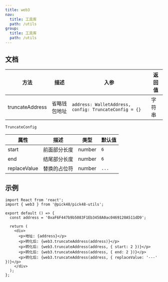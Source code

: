 ```yaml
---
title: web3
nav:
  title: 工具库
  path: /utils
group:
  title: 工具库
  path: /utils
---
```


## 文档

| 方法            | 描述         | 入参                                                  | 返回值 |
| --------------- | ------------ | ----------------------------------------------------- | ------ |
| truncateAddress | 省略钱包地址 | `address: WalletAddress, config: TruncateConfig = {}` | 字符串 |

`TruncateConfig`

| 属性         | 描述         | 类型   | 默认值 |
| ------------ | ------------ | ------ | ------ |
| start        | 前面部分长度 | number | `6`    |
| end          | 结尾部分长度 | number | `6`    |
| replaceValue | 替换的占位符 | number | `...`  |

## 示例

```tsx
import React from 'react';
import { web3 } from '@pick48/pick48-utils';

export default () => {
  const address = '0xaF6F447b9b5083F1Eb3458A0ac0469120A511dD9';

  return (
    <div>
      <p>地址: {address}</p>
      <p>转化后: {web3.truncateAddress(address)}</p>
      <p>转化后: {web3.truncateAddress(address, { start: 2 })}</p>
      <p>转化后: {web3.truncateAddress(address, { end: 2 })}</p>
      <p>转化后: {web3.truncateAddress(address, { replaceValue: '---' })}</p>
    </div>
  );
};
```
